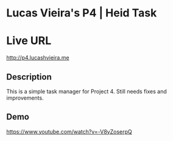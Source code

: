 # Lucas Vieira's P4 | Heid Task
# Live URL
<http://p4.lucashvieira.me>

## Description
This is a simple task manager for Project 4. Still needs fixes and improvements.

## Demo
<https://www.youtube.com/watch?v=-V8yZoserpQ>
